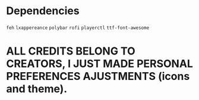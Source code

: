 # Dependencies
`feh`
`lxappereance`
`polybar`
`rofi`
`playerctl`
`ttf-font-awesome`

# ALL CREDITS BELONG TO CREATORS, I JUST MADE PERSONAL PREFERENCES AJUSTMENTS (icons and theme).
